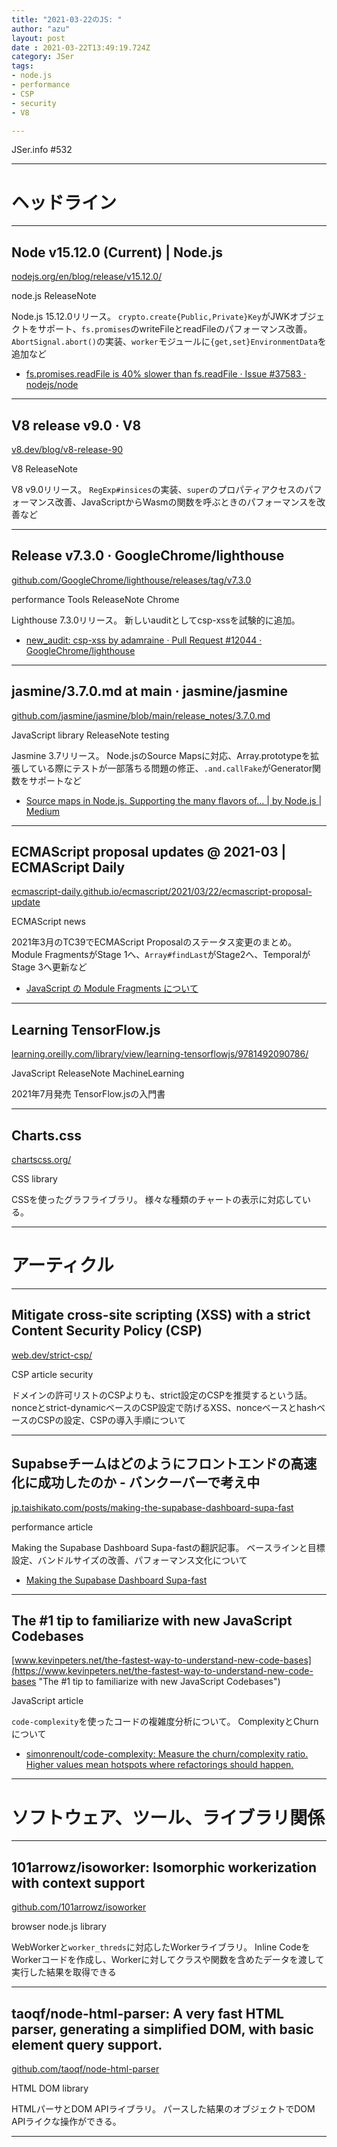 ```yaml
---
title: "2021-03-22のJS: "
author: "azu"
layout: post
date : 2021-03-22T13:49:19.724Z
category: JSer
tags:
- node.js
- performance
- CSP
- security
- V8

---
```


JSer.info #532

----

<h1 class="site-genre">ヘッドライン</h1>

----

## Node v15.12.0 (Current) | Node.js
[nodejs.org/en/blog/release/v15.12.0/](https://nodejs.org/en/blog/release/v15.12.0/ "Node v15.12.0 (Current) | Node.js")
<p class="jser-tags jser-tag-icon"><span class="jser-tag">node.js</span> <span class="jser-tag">ReleaseNote</span></p>

Node.js 15.12.0リリース。
`crypto.create{Public,Private}Key`がJWKオブジェクトをサポート、`fs.promises`のwriteFileとreadFileのパフォーマンス改善。
`AbortSignal.abort()`の実装、`worker`モジュールに`{get,set}EnvironmentData`を追加など

- [fs.promises.readFile is 40% slower than fs.readFile · Issue #37583 · nodejs/node](https://github.com/nodejs/node/issues/37583 "fs.promises.readFile is 40% slower than fs.readFile · Issue #37583 · nodejs/node")

----

## V8 release v9.0 · V8
[v8.dev/blog/v8-release-90](https://v8.dev/blog/v8-release-90 "V8 release v9.0 · V8")
<p class="jser-tags jser-tag-icon"><span class="jser-tag">V8</span> <span class="jser-tag">ReleaseNote</span></p>

V8 v9.0リリース。
`RegExp#insices`の実装、`super`のプロパティアクセスのパフォーマンス改善、JavaScriptからWasmの関数を呼ぶときのパフォーマンスを改善など


----

## Release v7.3.0 · GoogleChrome/lighthouse
[github.com/GoogleChrome/lighthouse/releases/tag/v7.3.0](https://github.com/GoogleChrome/lighthouse/releases/tag/v7.3.0 "Release v7.3.0 · GoogleChrome/lighthouse")
<p class="jser-tags jser-tag-icon"><span class="jser-tag">performance</span> <span class="jser-tag">Tools</span> <span class="jser-tag">ReleaseNote</span> <span class="jser-tag">Chrome</span></p>

Lighthouse 7.3.0リリース。
新しいauditとしてcsp-xssを試験的に追加。

- [new\_audit: csp-xss by adamraine · Pull Request #12044 · GoogleChrome/lighthouse](https://github.com/GoogleChrome/lighthouse/pull/12044 "new\_audit: csp-xss by adamraine · Pull Request #12044 · GoogleChrome/lighthouse")

----

## jasmine/3.7.0.md at main · jasmine/jasmine
[github.com/jasmine/jasmine/blob/main/release\_notes/3.7.0.md](https://github.com/jasmine/jasmine/blob/main/release_notes/3.7.0.md "jasmine/3.7.0.md at main · jasmine/jasmine")
<p class="jser-tags jser-tag-icon"><span class="jser-tag">JavaScript</span> <span class="jser-tag">library</span> <span class="jser-tag">ReleaseNote</span> <span class="jser-tag">testing</span></p>

Jasmine 3.7リリース。
Node.jsのSource Mapsに対応、Array.prototypeを拡張している際にテストが一部落ちる問題の修正、`.and.callFake`がGenerator関数をサポートなど

- [Source maps in Node.js. Supporting the many flavors of… | by Node.js | Medium](https://nodejs.medium.com/source-maps-in-node-js-482872b56116 "Source maps in Node.js. Supporting the many flavors of… | by Node.js | Medium")

----

## ECMAScript proposal updates @ 2021-03 | ECMAScript Daily
[ecmascript-daily.github.io/ecmascript/2021/03/22/ecmascript-proposal-update](https://ecmascript-daily.github.io/ecmascript/2021/03/22/ecmascript-proposal-update "ECMAScript proposal updates @ 2021-03 | ECMAScript Daily")
<p class="jser-tags jser-tag-icon"><span class="jser-tag">ECMAScript</span> <span class="jser-tag">news</span></p>

2021年3月のTC39でECMAScript Proposalのステータス変更のまとめ。
Module FragmentsがStage 1へ、`Array#findLast`がStage2へ、TemporalがStage 3へ更新など

- [JavaScript の Module Fragments について](https://sosukesuzuki.dev/posts/stage-0-module-fragments/ "JavaScript の Module Fragments について")

----

## Learning TensorFlow.js
[learning.oreilly.com/library/view/learning-tensorflowjs/9781492090786/](https://learning.oreilly.com/library/view/learning-tensorflowjs/9781492090786/ "Learning TensorFlow.js")
<p class="jser-tags jser-tag-icon"><span class="jser-tag">JavaScript</span> <span class="jser-tag">ReleaseNote</span> <span class="jser-tag">MachineLearning</span></p>

2021年7月発売
TensorFlow.jsの入門書


----

## Charts.css
[chartscss.org/](https://chartscss.org/ "Charts.css")
<p class="jser-tags jser-tag-icon"><span class="jser-tag">CSS</span> <span class="jser-tag">library</span></p>

CSSを使ったグラフライブラリ。
様々な種類のチャートの表示に対応している。


----
<h1 class="site-genre">アーティクル</h1>

----

## Mitigate cross-site scripting (XSS) with a strict Content Security Policy (CSP)
[web.dev/strict-csp/](https://web.dev/strict-csp/ "Mitigate cross-site scripting (XSS) with a strict Content Security Policy (CSP)")
<p class="jser-tags jser-tag-icon"><span class="jser-tag">CSP</span> <span class="jser-tag">article</span> <span class="jser-tag">security</span></p>

ドメインの許可リストのCSPよりも、strict設定のCSPを推奨するという話。
nonceとstrict-dynamicベースのCSP設定で防げるXSS、nonceベースとhashベースのCSPの設定、CSPの導入手順について


----

## Supabseチームはどのようにフロントエンドの高速化に成功したのか - バンクーバーで考え中
[jp.taishikato.com/posts/making-the-supabase-dashboard-supa-fast](https://jp.taishikato.com/posts/making-the-supabase-dashboard-supa-fast "Supabseチームはどのようにフロントエンドの高速化に成功したのか - バンクーバーで考え中")
<p class="jser-tags jser-tag-icon"><span class="jser-tag">performance</span> <span class="jser-tag">article</span></p>

Making the Supabase Dashboard Supa-fastの翻訳記事。
ベースラインと目標設定、バンドルサイズの改善、パフォーマンス文化について

- [Making the Supabase Dashboard Supa-fast](https://supabase.io/blog/2020/12/13/supabase-dashboard-performance "Making the Supabase Dashboard Supa-fast")

----

## The #1 tip to familiarize with new JavaScript Codebases
[www.kevinpeters.net/the-fastest-way-to-understand-new-code-bases](https://www.kevinpeters.net/the-fastest-way-to-understand-new-code-bases "The #1 tip to familiarize with new JavaScript Codebases")
<p class="jser-tags jser-tag-icon"><span class="jser-tag">JavaScript</span> <span class="jser-tag">article</span></p>

`code-complexity`を使ったコードの複雑度分析について。
ComplexityとChurnについて

- [simonrenoult/code-complexity: Measure the churn/complexity ratio. Higher values mean hotspots where refactorings should happen.](https://github.com/simonrenoult/code-complexity "simonrenoult/code-complexity: Measure the churn/complexity ratio. Higher values mean hotspots where refactorings should happen.")

----
<h1 class="site-genre">ソフトウェア、ツール、ライブラリ関係</h1>

----

## 101arrowz/isoworker: Isomorphic workerization with context support
[github.com/101arrowz/isoworker](https://github.com/101arrowz/isoworker "101arrowz/isoworker: Isomorphic workerization with context support")
<p class="jser-tags jser-tag-icon"><span class="jser-tag">browser</span> <span class="jser-tag">node.js</span> <span class="jser-tag">library</span></p>

WebWorkerと`worker_threds`に対応したWorkerライブラリ。
Inline CodeをWorkerコードを作成し、Workerに対してクラスや関数を含めたデータを渡して実行した結果を取得できる


----

## taoqf/node-html-parser: A very fast HTML parser, generating a simplified DOM, with basic element query support.
[github.com/taoqf/node-html-parser](https://github.com/taoqf/node-html-parser "taoqf/node-html-parser: A very fast HTML parser, generating a simplified DOM, with basic element query support.")
<p class="jser-tags jser-tag-icon"><span class="jser-tag">HTML</span> <span class="jser-tag">DOM</span> <span class="jser-tag">library</span></p>

HTMLパーサとDOM APIライブラリ。
パースした結果のオブジェクトでDOM APIライクな操作ができる。


----
